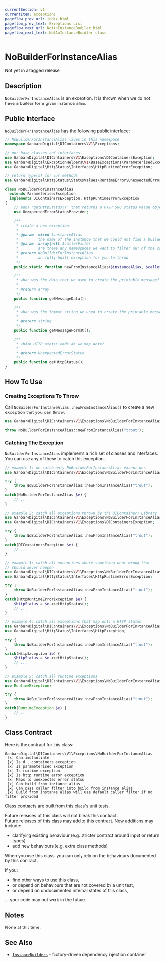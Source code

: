 ```yaml
---
currentSection: v1
currentItem: exceptions
pageflow_prev_url: index.html
pageflow_prev_text: Exceptions List
pageflow_next_url: NotAnInstanceBudiler.html
pageflow_next_text: NotAnInstanceBuidler class
---
```


# NoBuilderForInstanceAlias

<div class="callout warning" markdown="1">
Not yet in a tagged release
</div>

## Description

`NoBuilderForInstanceAlias` is an exception. It is thrown when we do not have a builder for a given instance alias.

## Public Interface

`NoBuilderForInstanceAlias` has the following public interface:

```php
// NoBuilderForInstanceAlias lives in this namespace
namespace GanbaroDigital\DIContainers\V1\Exceptions;

// our base classes and interfaces
use GanbaroDigital\DIContainers\V1\Exceptions\DIContainersException;
use GanbaroDigital\ExceptionHelpers\V1\BaseExceptions\ParameterisedException;
use GanbaroDigital\HttpStatus\Interfaces\HttpRuntimeErrorException;

// return type(s) for our methods
use GanbaroDigital\HttpStatus\StatusValues\RuntimeError\UnexpectedErrorStatus;

class NoBuilderForInstanceAlias
  extends ParameterisedException
  implements DIContainersException, HttpRuntimeErrorException
{
    // adds 'getHttpStatus()' that returns a HTTP 500 status value object
    use UnexpectedErrorStatusProvider;

    /**
     * create a new exception
     *
     * @param  mixed $instanceAlias
     *         the name of the instance that we could not find a builder for
     * @param  array|null $callerFilter
     *         are there any namespaces we want to filter out of the call stack?
     * @return NoBuilderForInstanceAlias
     *         an fully-built exception for you to throw
     */
    public static function newFromInstanceAlias($instanceAlias, $callerFilter = null);

    /**
     * what was the data that we used to create the printable message?
     *
     * @return array
     */
    public function getMessageData();

    /**
     * what was the format string we used to create the printable message?
     *
     * @return string
     */
    public function getMessageFormat();

    /**
     * which HTTP status code do we map onto?
     *
     * @return UnexpectedErrorStatus
     */
    public function getHttpStatus();
}
```

## How To Use

### Creating Exceptions To Throw

Call `NoBuilderForInstanceAlias::newFromInstanceAlias()` to create a new exception that you can throw:

```php
use GanbaroDigital\DIContainers\V1\Exceptions\NoBuilderForInstanceAlias;

throw NoBuilderForInstanceAlias::newFromInstanceAlias("trout");
```

### Catching The Exception

`NoBuilderForInstanceAlias` implements a rich set of classes and interfaces. You can use any of these to catch this exception.

```php
// example 1: we catch only NoBuilderForInstanceAlias exceptions
use GanbaroDigital\DIContainers\V1\Exceptions\NoBuilderForInstanceAlias;

try {
    throw NoBuilderForInstanceAlias::newFromInstanceAlias("trout");
}
catch(NoBuilderForInstanceAlias $e) {
    // ...
}
```

```php
// example 2: catch all exceptions thrown by the DIContainers Library
use GanbaroDigital\DIContainers\V1\Exceptions\NoBuilderForInstanceAlias;
use GanbaroDigital\DIContainers\V1\Exceptions\DIContainersException;

try {
    throw NoBuilderForInstanceAlias::newFromInstanceAlias("trout");
}
catch(DIContainersException $e) {
    // ...
}
```

```php
// example 3: catch all exceptions where something went wrong that
// should never happen
use GanbaroDigital\DIContainers\V1\Exceptions\NoBuilderForInstanceAlias;
use GanbaroDigital\HttpStatus\Interfaces\HttpRuntimeErrorException;

try {
    throw NoBuilderForInstanceAlias::newFromInstanceAlias("trout");
}
catch(HttpRuntimeErrorException $e) {
    $httpStatus = $e->getHttpStatus();
    // ...
}
```

```php
// example 4: catch all exceptions that map onto a HTTP status
use GanbaroDigital\DIContainers\V1\Exceptions\NoBuilderForInstanceAlias;
use GanbaroDigital\HttpStatus\Interfaces\HttpException;

try {
    throw NoBuilderForInstanceAlias::newFromInstanceAlias("trout");
}
catch(HttpException $e) {
    $httpStatus = $e->getHttpStatus();
    // ...
}
```

```php
// example 5: catch all runtime exceptions
use GanbaroDigital\DIContainers\V1\Exceptions\NoBuilderForInstanceAlias;
use RuntimeException;

try {
    throw NoBuilderForInstanceAlias::newFromInstanceAlias("trout");
}
catch(RuntimeException $e) {
    // ...
}
```

## Class Contract

Here is the contract for this class:

    GanbaroDigital\DIContainers\V1\Exceptions\NoBuilderForInstanceAlias
     [x] Can instantiate
     [x] Is d i containers exception
     [x] Is parameterised exception
     [x] Is runtime exception
     [x] Is http runtime error exception
     [x] Maps to unexpected error status
     [x] Can build from instance alias
     [x] Can pass caller filter into build from instance alias
     [x] Build from instance alias will use default caller filter if no filter provided

 Class contracts are built from this class's unit tests.

 <div class="callout success">
 Future releases of this class will not break this contract.
 </div>

 <div class="callout info" markdown="1">
 Future releases of this class may add to this contract. New additions may include:

 * clarifying existing behaviour (e.g. stricter contract around input or return types)
 * add new behaviours (e.g. extra class methods)
 </div>

 <div class="callout warning" markdown="1">
 When you use this class, you can only rely on the behaviours documented by this contract.

 If you:

 * find other ways to use this class,
 * or depend on behaviours that are not covered by a unit test,
 * or depend on undocumented internal states of this class,

 ... your code may not work in the future.
 </div>

## Notes

None at this time.

## See Also

* [`InstanceBuilders`](../InstanceBuilders/InstanceBuilders.html) - factory-driven dependency injection container
